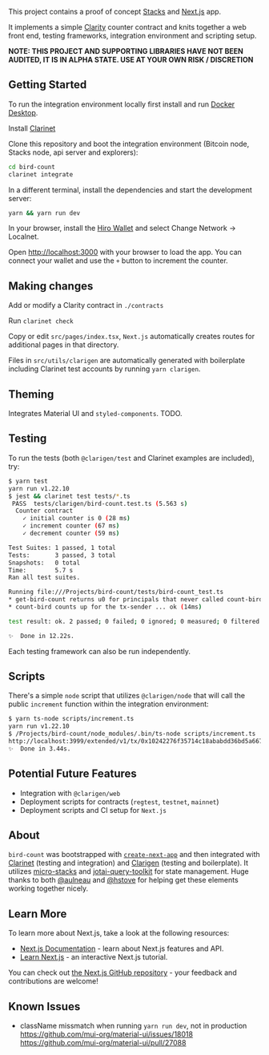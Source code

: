 This project contains a proof of concept [Stacks](https://stacks.co) and [Next.js](https://nextjs.org/) app.

It implements a simple [Clarity](https://clarity-lang.org/) counter contract and knits together a web front end, testing frameworks, integration environment and scripting setup.

**NOTE: THIS PROJECT AND SUPPORTING LIBRARIES HAVE NOT BEEN AUDITED, IT IS IN ALPHA STATE. USE AT YOUR OWN RISK / DISCRETION**  

## Getting Started

To run the integration environment locally first install and run [Docker Desktop](https://www.docker.com/products/docker-desktop).

Install [Clarinet](https://github.com/hirosystems/clarinet)

Clone this repository and boot the integration environment (Bitcoin node, Stacks node, api server and explorers):

```bash
cd bird-count
clarinet integrate
```

In a different terminal, install the dependencies and start the development server:

```bash
yarn && yarn run dev
```

In your browser, install the [Hiro Wallet](https://www.hiro.so/wallet/install-web) and select Change Network -> Localnet.

Open [http://localhost:3000](http://localhost:3000) with your browser to load the app. You can connect your wallet and use the `+` button to increment the counter.

## Making changes

Add or modify a Clarity contract in `./contracts`

Run `clarinet check`

Copy or edit `src/pages/index.tsx`, `Next.js` automatically creates routes for additional pages in that directory.

Files in `src/utils/clarigen` are automatically generated with boilerplate including Clarinet test accounts by running `yarn clarigen`.

## Theming

Integrates Material UI and `styled-components`. TODO.

## Testing

To run the tests (both `@clarigen/test` and Clarinet examples are included), try:

```bash
$ yarn test
yarn run v1.22.10
$ jest && clarinet test tests/*.ts
 PASS  tests/clarigen/bird-count.test.ts (5.563 s)
  Counter contract
    ✓ initial counter is 0 (28 ms)
    ✓ increment counter (67 ms)
    ✓ decrement counter (59 ms)

Test Suites: 1 passed, 1 total
Tests:       3 passed, 3 total
Snapshots:   0 total
Time:        5.7 s
Ran all test suites.

Running file:///Projects/bird-count/tests/bird-count_test.ts
* get-bird-count returns u0 for principals that never called count-bird before ... ok (15ms)
* count-bird counts up for the tx-sender ... ok (14ms)

test result: ok. 2 passed; 0 failed; 0 ignored; 0 measured; 0 filtered out (792ms)

✨  Done in 12.22s.

```

Each testing framework can also be run independently.

## Scripts

There's a simple `node` script that utilizes `@clarigen/node` that will call the public `increment` function within the integration environment:

```bash
$ yarn ts-node scripts/increment.ts
yarn run v1.22.10
$ /Projects/bird-count/node_modules/.bin/ts-node scripts/increment.ts
http://localhost:3999/extended/v1/tx/0x10242276f35714c18ababdd36bd5a667383f4d820bdbeeb65c649808c82d74e7
✨  Done in 3.44s.
```

## Potential Future Features

* Integration with `@clarigen/web`
* Deployment scripts for contracts (`regtest`, `testnet`, `mainnet`)
* Deployment scripts and CI setup for `Next.js`


## About
`bird-count` was bootstrapped with [`create-next-app`](https://github.com/vercel/next.js/tree/canary/packages/create-next-app) and then integrated with [Clarinet](https://github.com/hirosystems/clarinet) (testing and integration) and [Clarigen](https://github.com/obylabs/clarigen) (testing and boilerplate). It utilizes [micro-stacks](https://github.com/fungible-systems/micro-stacks/) and [jotai-query-toolkit](https://github.com/fungible-systems/jotai-query-toolkit) for state management. Huge thanks to both [@aulneau](https://github.com/aulneau) and [@hstove](https://github.com/hstove) for helping get these elements working together nicely.

## Learn More
To learn more about Next.js, take a look at the following resources:

- [Next.js Documentation](https://nextjs.org/docs) - learn about Next.js features and API.
- [Learn Next.js](https://nextjs.org/learn) - an interactive Next.js tutorial.

You can check out [the Next.js GitHub repository](https://github.com/vercel/next.js/) - your feedback and contributions are welcome!

## Known Issues

- className missmatch when running `yarn run dev`, not in production
  https://github.com/mui-org/material-ui/issues/18018
  https://github.com/mui-org/material-ui/pull/27088
